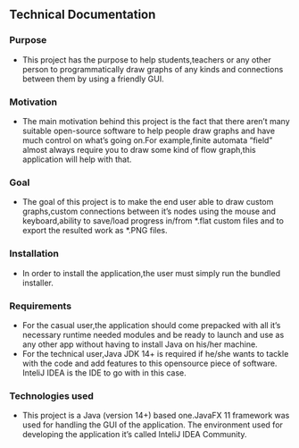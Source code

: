 ## Technical Documentation

### Purpose
* This project has the purpose to help students,teachers or any other person to programmatically draw graphs of any kinds and
connections between them by using a friendly GUI.

### Motivation
* The main motivation behind this project is the fact that there aren’t many suitable open-source software to help
people draw graphs and have much control on what’s going on.For example,finite automata “field” almost always require you
to draw some kind of flow graph,this application will help with that.

### Goal
* The goal of this project is to make the end user able to draw custom graphs,custom connections between it’s 
nodes using the mouse and keyboard,ability to save/load progress in/from *.flat custom files and to export the resulted work as *.PNG files.

### Installation
* In order to install the application,the user must simply run the bundled installer.

### Requirements
* For the casual user,the application should come prepacked with all it’s necessary runtime needed modules and be ready
to launch and use as any other app without having to install Java on his/her machine.
* For the technical user,Java JDK 14+ is required if he/she wants to tackle with the code and add features to this opensource piece of software.
InteliJ IDEA is the IDE to go with in this case.

### Technologies used
* This project is a Java (version 14+) based one.JavaFX 11 framework was used for handling the GUI of the application.
The environment used for developing the application it’s called InteliJ IDEA Community.



